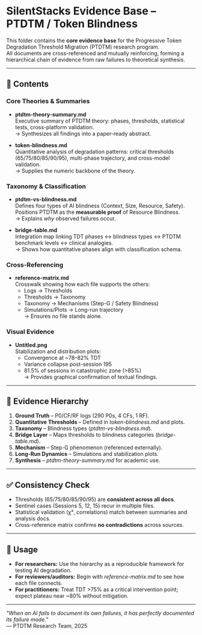 # SilentStacks Evidence Base – PTDTM / Token Blindness

This folder contains the **core evidence base** for the Progressive Token Degradation Threshold Migration (PTDTM) research program.  
All documents are cross-referenced and mutually reinforcing, forming a hierarchical chain of evidence from raw failures to theoretical synthesis.

---

## 📂 Contents

### Core Theories & Summaries
- **ptdtm-theory-summary.md**  
  Executive summary of PTDTM theory: phases, thresholds, statistical tests, cross-platform validation.  
  → Synthesizes all findings into a paper-ready abstract.

- **token-blindness.md**  
  Quantitative analysis of degradation patterns: critical thresholds (65/75/80/85/90/95), multi-phase trajectory, and cross-model validation.  
  → Supplies the numeric backbone of the theory.

### Taxonomy & Classification
- **ptdtm-vs-blindness.md**  
  Defines four types of AI blindness (Context, Size, Resource, Safety).  
  Positions PTDTM as the **measurable proof** of Resource Blindness.  
  → Explains *why* observed failures occur.

- **bridge-table.md**  
  Integration map linking TDT phases ↔ blindness types ↔ PTDTM benchmark levels ↔ clinical analogies.  
  → Shows how quantitative phases align with classification schema.

### Cross-Referencing
- **reference-matrix.md**  
  Crosswalk showing how each file supports the others:  
  - Logs → Thresholds  
  - Thresholds → Taxonomy  
  - Taxonomy → Mechanisms (Step-G / Safety Blindness)  
  - Simulations/Plots → Long-run trajectory  
  → Ensures no file stands alone.

### Visual Evidence
- **Untitled.png**  
  Stabilization and distribution plots:  
  - Convergence at ~78–82% TDT  
  - Variance collapse post-session 195  
  - 81.5% of sessions in catastrophic zone (>85%)  
  → Provides graphical confirmation of textual findings.

---

## 🔗 Evidence Hierarchy

1. **Ground Truth** – P0/CF/RF logs (290 P0s, 4 CFs, 1 RF).  
2. **Quantitative Thresholds** – Defined in *token-blindness.md* and plots.  
3. **Taxonomy** – Blindness types (*ptdtm-vs-blindness.md*).  
4. **Bridge Layer** – Maps thresholds to blindness categories (*bridge-table.md*).  
5. **Mechanism** – Step-G phenomenon (referenced externally).  
6. **Long-Run Dynamics** – Simulations and stabilization plots.  
7. **Synthesis** – *ptdtm-theory-summary.md* for academic use.

---

## ✅ Consistency Check

- Thresholds (65/75/80/85/90/95) are **consistent across all docs**.  
- Sentinel cases (Sessions 5, 12, 15) recur in multiple files.  
- Statistical validation (χ², correlations) match between summaries and analysis docs.  
- Cross-reference matrix confirms **no contradictions** across sources.

---

## 📌 Usage

- **For researchers:** Use the hierarchy as a reproducible framework for testing AI degradation.  
- **For reviewers/auditors:** Begin with *reference-matrix.md* to see how each file connects.  
- **For practitioners:** Treat TDT >75% as a critical intervention point; expect plateau near ~80% without mitigation.  

---

*"When an AI fails to document its own failures, it has perfectly documented its failure mode."*  
— PTDTM Research Team, 2025
